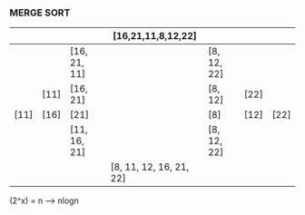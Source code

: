 ### MERGE SORT


|  |  |  | [16,21,11,8,12,22] |  |  |  |
|---|---|---|---|---|---|---|
|  |  | [16, 21, 11] |  | [8, 12, 22] |  |  |
|  | [11] | [16, 21] |  | [8, 12] | [22] |  |
| [11] | [16] | [21] |  | [8] | [12] | [22] |
|  |  | [11, 16, 21] |  | [8, 12, 22] |  |  |
|  |  |  | [8, 11, 12, 16, 21, 22] |  |  |  |

(2^x) = n   --> nlogn